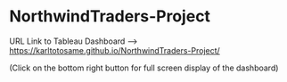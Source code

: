 # NorthwindTraders-Project

URL Link to Tableau Dashboard --> https://karltotosame.github.io/NorthwindTraders-Project/

(Click on the bottom right button for full screen display of the dashboard)
